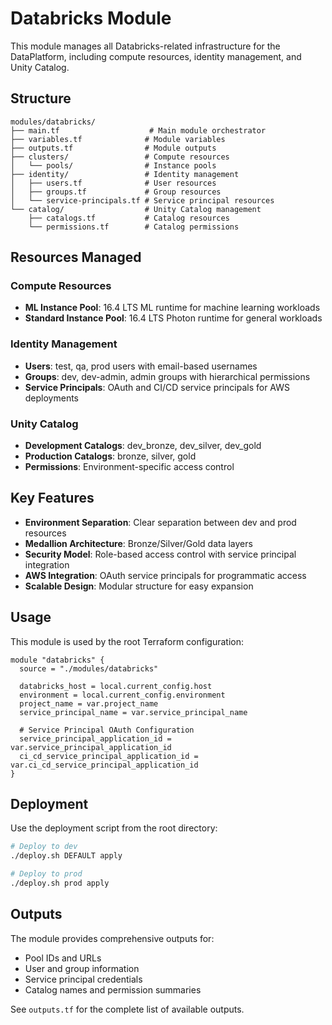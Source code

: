# Databricks Module

This module manages all Databricks-related infrastructure for the DataPlatform, including compute resources, identity management, and Unity Catalog.

## Structure

```
modules/databricks/
├── main.tf                    # Main module orchestrator
├── variables.tf              # Module variables
├── outputs.tf                # Module outputs
├── clusters/                 # Compute resources
│   └── pools/                # Instance pools
├── identity/                 # Identity management
│   ├── users.tf              # User resources
│   ├── groups.tf             # Group resources
│   └── service-principals.tf # Service principal resources
└── catalog/                  # Unity Catalog management
    ├── catalogs.tf           # Catalog resources
    └── permissions.tf        # Catalog permissions
```

## Resources Managed

### Compute Resources
- **ML Instance Pool**: 16.4 LTS ML runtime for machine learning workloads
- **Standard Instance Pool**: 16.4 LTS Photon runtime for general workloads

### Identity Management
- **Users**: test, qa, prod users with email-based usernames
- **Groups**: dev, dev-admin, admin groups with hierarchical permissions
- **Service Principals**: OAuth and CI/CD service principals for AWS deployments

### Unity Catalog
- **Development Catalogs**: dev_bronze, dev_silver, dev_gold
- **Production Catalogs**: bronze, silver, gold
- **Permissions**: Environment-specific access control

## Key Features

- **Environment Separation**: Clear separation between dev and prod resources
- **Medallion Architecture**: Bronze/Silver/Gold data layers
- **Security Model**: Role-based access control with service principal integration
- **AWS Integration**: OAuth service principals for programmatic access
- **Scalable Design**: Modular structure for easy expansion

## Usage

This module is used by the root Terraform configuration:

```hcl
module "databricks" {
  source = "./modules/databricks"
  
  databricks_host = local.current_config.host
  environment = local.current_config.environment
  project_name = var.project_name
  service_principal_name = var.service_principal_name
  
  # Service Principal OAuth Configuration
  service_principal_application_id = var.service_principal_application_id
  ci_cd_service_principal_application_id = var.ci_cd_service_principal_application_id
}
```

## Deployment

Use the deployment script from the root directory:

```bash
# Deploy to dev
./deploy.sh DEFAULT apply

# Deploy to prod
./deploy.sh prod apply
```

## Outputs

The module provides comprehensive outputs for:
- Pool IDs and URLs
- User and group information
- Service principal credentials
- Catalog names and permission summaries

See `outputs.tf` for the complete list of available outputs.
